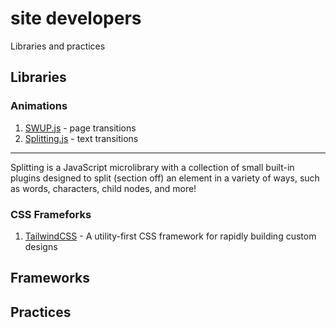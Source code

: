 # site developers
Libraries and practices 

## Libraries

### Animations
1. [SWUP.js](https://swup.js.org/getting-started) - page transitions
1. [Splitting.js](https://splitting.js.org/) - text transitions
---
Splitting is a JavaScript microlibrary with a collection of small built-in plugins designed to split (section off) an element in a variety of ways, such as words, characters, child nodes, and more!

### CSS Frameforks
1. [TailwindCSS](https://tailwindcss.com) - A utility-first CSS framework for rapidly building custom designs

## Frameworks

## Practices 

